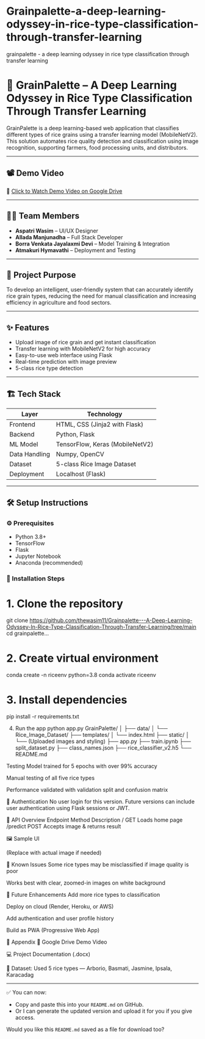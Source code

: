 # Grainpalette-a-deep-learning-odyssey-in-rice-type-classification-through-transfer-learning
grainpalette - a deep learning odyssey in rice type classification through transfer learning
# 🌾 GrainPalette – A Deep Learning Odyssey in Rice Type Classification Through Transfer Learning

GrainPalette is a deep learning-based web application that classifies different types of rice grains using a transfer learning model (MobileNetV2). This solution automates rice quality detection and classification using image recognition, supporting farmers, food processing units, and distributors.

---

## 📽️ Demo Video

🎥 [Click to Watch Demo Video on Google Drive](https://drive.google.com/file/d/1bTNDHuM2fZFiwAwXxgC2l0D80T8IBsKu/view?usp=drive_link)

---

## 👨‍💻 Team Members

- **Aspatri Wasim** – UI/UX Designer  
- **Allada Manjunadha** – Full Stack Developer  
- **Borra Venkata Jayalaxmi Devi** – Model Training & Integration  
- **Atmakuri Hymavathi** – Deployment and Testing  

---

## 🎯 Project Purpose

To develop an intelligent, user-friendly system that can accurately identify rice grain types, reducing the need for manual classification and increasing efficiency in agriculture and food sectors.

---

## ✨ Features

- Upload image of rice grain and get instant classification
- Transfer learning with MobileNetV2 for high accuracy
- Easy-to-use web interface using Flask
- Real-time prediction with image preview
- 5-class rice type detection

---

## 🏗️ Tech Stack

| Layer         | Technology                  |
|--------------|-----------------------------|
| Frontend     | HTML, CSS (Jinja2 with Flask) |
| Backend      | Python, Flask               |
| ML Model     | TensorFlow, Keras (MobileNetV2) |
| Data Handling| Numpy, OpenCV               |
| Dataset      | 5-class Rice Image Dataset  |
| Deployment   | Localhost (Flask)           |

---

## 🛠️ Setup Instructions

### ⚙️ Prerequisites
- Python 3.8+
- TensorFlow
- Flask
- Jupyter Notebook
- Anaconda (recommended)

### 🔧 Installation Steps

# 1. Clone the repository
git clone https://github.com/thewasim11/Grainpalette---A-Deep-Learning-Odyssey-In-Rice-Type-Classification-Through-Transfer-Learning/tree/main
cd grainpalette...

# 2. Create virtual environment
conda create -n riceenv python=3.8
conda activate riceenv

# 3. Install dependencies
pip install -r requirements.txt

 4. Run the app
python app.py
GrainPalette/
│
├── data/
│   └── Rice_Image_Dataset/
├── templates/
│   └── index.html
├── static/
│   └── (Uploaded images and styling)
├── app.py
├── train.ipynb
├── split_dataset.py
├── class_names.json
├── rice_classifier_v2.h5
└── README.md


Testing
Model trained for 5 epochs with over 99% accuracy

Manual testing of all five rice types

Performance validated with validation split and confusion matrix

🔐 Authentication
No user login for this version. Future versions can include user authentication using Flask sessions or JWT.

🧾 API Overview
Endpoint	Method	Description
/	GET	Loads home page
/predict	POST	Accepts image & returns result

🖼️ Sample UI

(Replace with actual image if needed)

🚧 Known Issues
Some rice types may be misclassified if image quality is poor

Works best with clear, zoomed-in images on white background

🔮 Future Enhancements
Add more rice types to classification

Deploy on cloud (Render, Heroku, or AWS)

Add authentication and user profile history

Build as PWA (Progressive Web App)

📎 Appendix
📁 Google Drive Demo Video

💻 Project Documentation (.docx)

🤖 Dataset: Used 5 rice types — Arborio, Basmati, Jasmine, Ipsala, Karacadag


---

✅ You can now:
- Copy and paste this into your `README.md` on GitHub.
- Or I can generate the updated version and upload it for you if you give access.

Would you like this `README.md` saved as a file for download too?

